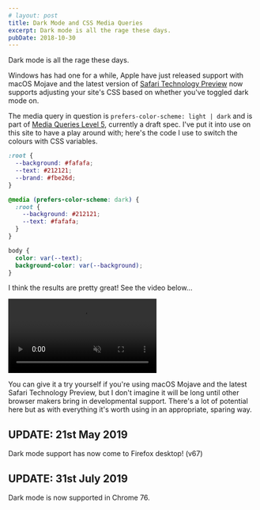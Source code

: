 ```yaml
---
# layout: post
title: Dark Mode and CSS Media Queries
excerpt: Dark mode is all the rage these days.
pubDate: 2018-10-30
---
```


<p class="lead">Dark mode is all the rage these days.</p>

Windows has had one for a while, Apple have just released support with macOS Mojave and the latest version of [Safari Technology Preview](https://webkit.org/blog/8475/release-notes-for-safari-technology-preview-68/) now supports adjusting your site's CSS based on whether you've toggled dark mode on.

The media query in question is `prefers-color-scheme: light | dark` and is part of [Media Queries Level 5](https://drafts.csswg.org/mediaqueries-5/#prefers-color-scheme), currently a draft spec. I've put it into use on this site to have a play around with; here's the code I use to switch the colours with CSS variables.

```css
:root {
  --background: #fafafa;
  --text: #212121;
  --brand: #fbe26d;
}

@media (prefers-color-scheme: dark) {
  :root {
    --background: #212121;
    --text: #fafafa;
  }
}

body {
  color: var(--text);
  background-color: var(--background);
}
```

I think the results are pretty great! See the video below...

<video controls muted>
  <source type="video/mp4" src="/assets/videos/blog/2018-10-30/darkmode.mp4">
  <source type="video/webm" src="/assets/videos/blog/2018-10-30/darkmode.webm">
</video>

You can give it a try yourself if you're using macOS Mojave and the latest Safari Technology Preview, but I don't imagine it will be long until other browser makers bring in developmental support. There's a lot of potential here but as with everything it's worth using in an appropriate, sparing way.

## UPDATE: 21st May 2019
Dark mode support has now come to Firefox desktop! (v67)

## UPDATE: 31st July 2019
Dark mode is now supported in Chrome 76.